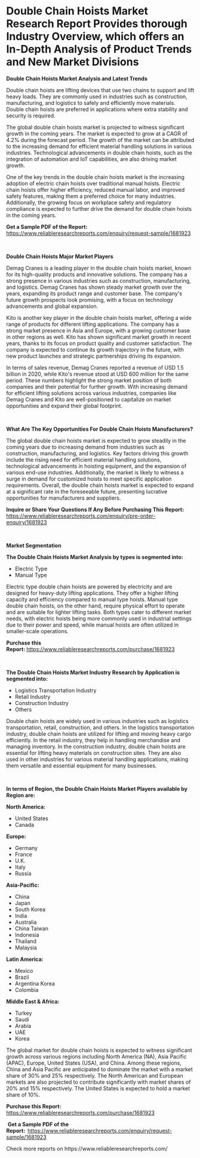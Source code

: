 <p><h1>Double Chain Hoists Market Research Report Provides thorough Industry Overview, which offers an In-Depth Analysis of Product Trends and New Market Divisions</h1></p><p><strong>Double Chain Hoists Market Analysis and Latest Trends</strong></p>
<p><p>Double chain hoists are lifting devices that use two chains to support and lift heavy loads. They are commonly used in industries such as construction, manufacturing, and logistics to safely and efficiently move materials. Double chain hoists are preferred in applications where extra stability and security is required.</p><p>The global double chain hoists market is projected to witness significant growth in the coming years. The market is expected to grow at a CAGR of 4.2% during the forecast period. The growth of the market can be attributed to the increasing demand for efficient material handling solutions in various industries. Technological advancements in double chain hoists, such as the integration of automation and IoT capabilities, are also driving market growth.</p><p>One of the key trends in the double chain hoists market is the increasing adoption of electric chain hoists over traditional manual hoists. Electric chain hoists offer higher efficiency, reduced manual labor, and improved safety features, making them a preferred choice for many industries. Additionally, the growing focus on workplace safety and regulatory compliance is expected to further drive the demand for double chain hoists in the coming years.</p></p>
<p><strong>Get a Sample PDF of the Report:&nbsp;</strong> <a href="https://www.reliableresearchreports.com/enquiry/request-sample/1681923">https://www.reliableresearchreports.com/enquiry/request-sample/1681923</a></p>
<p>&nbsp;</p>
<p><strong>Double Chain Hoists Major Market Players</strong></p>
<p><p>Demag Cranes is a leading player in the double chain hoists market, known for its high-quality products and innovative solutions. The company has a strong presence in various industries such as construction, manufacturing, and logistics. Demag Cranes has shown steady market growth over the years, expanding its product range and customer base. The company's future growth prospects look promising, with a focus on technology advancements and global expansion.</p><p>Kito is another key player in the double chain hoists market, offering a wide range of products for different lifting applications. The company has a strong market presence in Asia and Europe, with a growing customer base in other regions as well. Kito has shown significant market growth in recent years, thanks to its focus on product quality and customer satisfaction. The company is expected to continue its growth trajectory in the future, with new product launches and strategic partnerships driving its expansion.</p><p>In terms of sales revenue, Demag Cranes reported a revenue of USD 1.5 billion in 2020, while Kito's revenue stood at USD 600 million for the same period. These numbers highlight the strong market position of both companies and their potential for further growth. With increasing demand for efficient lifting solutions across various industries, companies like Demag Cranes and Kito are well-positioned to capitalize on market opportunities and expand their global footprint.</p></p>
<p>&nbsp;</p>
<p><strong>What Are The Key Opportunities For Double Chain Hoists Manufacturers?</strong></p>
<p><p>The global double chain hoists market is expected to grow steadily in the coming years due to increasing demand from industries such as construction, manufacturing, and logistics. Key factors driving this growth include the rising need for efficient material handling solutions, technological advancements in hoisting equipment, and the expansion of various end-use industries. Additionally, the market is likely to witness a surge in demand for customized hoists to meet specific application requirements. Overall, the double chain hoists market is expected to expand at a significant rate in the foreseeable future, presenting lucrative opportunities for manufacturers and suppliers.</p></p>
<p><strong>Inquire or Share Your Questions If Any Before Purchasing This Report:</strong> <a href="https://www.reliableresearchreports.com/enquiry/pre-order-enquiry/1681923">https://www.reliableresearchreports.com/enquiry/pre-order-enquiry/1681923</a></p>
<p>&nbsp;</p>
<p><strong>Market Segmentation</strong></p>
<p><strong>The Double Chain Hoists Market Analysis by types is segmented into:</strong></p>
<p><ul><li>Electric Type</li><li>Manual Type</li></ul></p>
<p><p>Electric type double chain hoists are powered by electricity and are designed for heavy-duty lifting applications. They offer a higher lifting capacity and efficiency compared to manual type hoists. Manual type double chain hoists, on the other hand, require physical effort to operate and are suitable for lighter lifting tasks. Both types cater to different market needs, with electric hoists being more commonly used in industrial settings due to their power and speed, while manual hoists are often utilized in smaller-scale operations.</p></p>
<p><strong>Purchase this Report:&nbsp;</strong><a href="https://www.reliableresearchreports.com/purchase/1681923">https://www.reliableresearchreports.com/purchase/1681923</a></p>
<p>&nbsp;</p>
<p><strong>The Double Chain Hoists Market Industry Research by Application is segmented into:</strong></p>
<p><ul><li>Logistics Transportation Industry</li><li>Retail Industry</li><li>Construction Industry</li><li>Others</li></ul></p>
<p><p>Double chain hoists are widely used in various industries such as logistics transportation, retail, construction, and others. In the logistics transportation industry, double chain hoists are utilized for lifting and moving heavy cargo efficiently. In the retail industry, they help in handling merchandise and managing inventory. In the construction industry, double chain hoists are essential for lifting heavy materials on construction sites. They are also used in other industries for various material handling applications, making them versatile and essential equipment for many businesses.</p></p>
<p>&nbsp;</p>
<p><strong>In terms of Region, the Double Chain Hoists Market Players available by Region are:</strong></p>
<p>
    <p> <strong> North America: </strong>
        <ul>
            <li>United States</li>
            <li>Canada</li>
        </ul>
        </p> 
    <p> <strong> Europe: </strong>
        <ul>
            <li>Germany</li>
            <li>France</li>
            <li>U.K.</li>
            <li>Italy</li>
            <li>Russia</li>
        </ul>
        </p> 
    <p> <strong> Asia-Pacific: </strong>
        <ul>
            <li>China</li>
            <li>Japan</li>
            <li>South Korea</li>
            <li>India</li>
            <li>Australia</li>
            <li>China Taiwan</li>
            <li>Indonesia</li>
            <li>Thailand</li>
            <li>Malaysia</li>
        </ul>
        </p> 
    <p> <strong> Latin America: </strong>
        <ul>
            <li>Mexico</li>
            <li>Brazil</li>
            <li>Argentina Korea</li>
            <li>Colombia</li>
        </ul>
        </p> 
    <p> <strong> Middle East & Africa: </strong>
        <ul>
            <li>Turkey</li>
            <li>Saudi</li>
            <li>Arabia</li>
            <li>UAE</li>
            <li>Korea</li>
        </ul>
    </p>
    </p>
<p><p>The global market for double chain hoists is expected to witness significant growth across various regions including North America (NA), Asia Pacific (APAC), Europe, United States (USA), and China. Among these regions, China and Asia Pacific are anticipated to dominate the market with a market share of 30% and 25% respectively. The North American and European markets are also projected to contribute significantly with market shares of 20% and 15% respectively. The United States is expected to hold a market share of 10%.</p></p>
<p><strong>Purchase this Report: </strong><a href="https://www.reliableresearchreports.com/purchase/1681923">https://www.reliableresearchreports.com/purchase/1681923</a></p>
<p>&nbsp;<strong>Get a Sample PDF of the Report:&nbsp;&nbsp;</strong><a href="https://www.reliableresearchreports.com/enquiry/request-sample/1681923">https://www.reliableresearchreports.com/enquiry/request-sample/1681923</a></p>
<p><strong></strong></p>
<p>Check more reports on https://www.reliableresearchreports.com/</p>